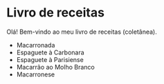 # Livro de receitas

Olá! Bem-vindo ao meu livro de receitas (coletânea).

- Macarronada 
- Espaguete à Carbonara
- Espaguete à Parisiense
- Macarrão ao Molho Branco
- Macarronese


